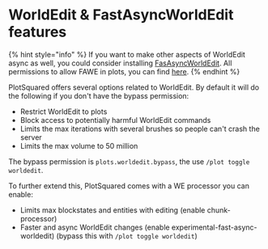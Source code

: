 # WorldEdit & FastAsyncWorldEdit features

{% hint style="info" %}
If you want to make other aspects of WorldEdit async as well, you could consider installing [FasAsyncWorldEdit](https://www.spigotmc.org/resources/13932). All permissions to allow FAWE in plots, you can find [here](/fastasyncworldedit/basic-commands/main-commands-and-permissions.html).
{% endhint %}

PlotSquared offers several options related to WorldEdit. By default it will do the following if you don't have the bypass permission:

* Restrict WorldEdit to plots
* Block access to potentially harmful WorldEdit commands
* Limits the max iterations with several brushes so people can't crash the server
* Limits the max volume to 50 million

The bypass permission is `plots.worldedit.bypass`, the use `/plot toggle worldedit`.

To further extend this, PlotSquared comes with a WE processor you can enable:

* Limits max blockstates and entities with editing (enable chunk-processor)
* Faster and async WorldEdit changes (enable experimental-fast-async-worldedit) (bypass this with `/plot toggle worldedit`)
